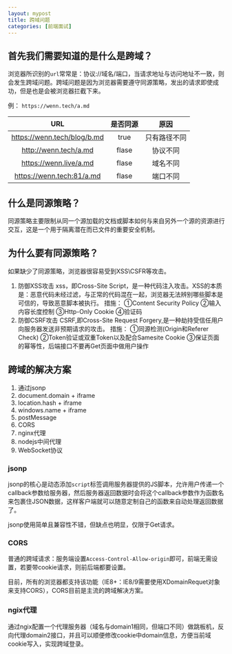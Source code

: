 ```yaml
---
layout: mypost
title: 跨域问题
categories: [前端面试]
---
```


## 首先我们需要知道的是什么是跨域？

浏览器所识别的`url`常常是：协议://域名/端口，当请求地址与访问地址不一致，则会发生跨域问题。跨域问题是因为浏览器需要遵守同源策略，发出的请求即使成功，但是也是会被浏览器拦截下来。

例： `https://wenn.tech/a.md`

|URL|是否同源|原因|
|:---:|:---:|:---:|
|https://wenn.tech/blog/b.md|true|只有路径不同|
|http://wenn.tech/a.md|flase|协议不同|
|https://wenn.live/a.md|flase|域名不同|
|https://wenn.tech:81/a.md|flase|端口不同|

## 什么是同源策略？

同源策略主要限制从同一个源加载的文档或脚本如何与来自另外一个源的资源进行交互，这是一个用于隔离潜在而已文件的重要安全机制。

## 为什么要有同源策略？

如果缺少了同源策略，浏览器很容易受到XSS\CSFR等攻击。

1. 防御XSS攻击
   xss，即Cross-Site Script，是一种代码注入攻击。XSS的本质是：恶意代码未经过滤，与正常的代码混在一起，浏览器无法辨别哪些脚本是可信的，导致恶意脚本被执行。
  措施：
    ①Content Security Policy
    ②输入内容长度控制
    ③Http-Only Cookie
    ④验证码
2. 防御CSRF攻击
   CSRF,即Cross-Site Request Forgery,是一种劫持受信任用户向服务器发送非预期请求的攻击。
   措施：
   ①同源检测(Origin和Referer Check)
   ②Token验证或双重Token以及配合Samesite Cookie
   ③保证页面的幂等性，后端接口不要再Get页面中做用户操作

## 跨域的解决方案

1. 通过jsonp
2. document.domain + iframe
3. location.hash + iframe
4. windows.name + iframe
5. postMessage
6. CORS
7. nginx代理
8. nodejs中间代理
9. WebSocket协议

### jsonp

jsonp的核心是动态添加`script`标签调用服务器提供的JS脚本，允许用户传递一个callback参数给服务器，然后服务器返回数据时会将这个callback参数作为函数名来包裹住JSON数据，这样客户端就可以随意定制自己的函数来自动处理返回数据了。

jsonp使用简单且兼容性不错，但缺点也明显，仅限于Get请求。

### CORS

普通的跨域请求：服务端设置`Access-Control-Allow-origin`即可，前端无需设置，若要带cookie请求，则前后端都要设置。

目前，所有的浏览器都支持该功能（IE8+：IE8/9需要使用XDomainRequet对象来支持CORS），CORS目前是主流的跨域解决方案。

### ngix代理

通过ngix配置一个代理服务器（域名与domain1相同，但端口不同）做跳板机，反向代理domain2接口，并且可以顺便修改cookie中domain信息，方便当前域cookie写入，实现跨域登录。
